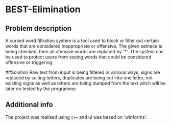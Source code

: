 # BEST-Elimination
## Problem description
A cursed word filtration system is a tool used to block or filter out certain words that are considered inappropriate or offensive. The given setnece is being checked, then all ofensive words are replaced by '*'.
The system can be used to protect users from seeing words that could be considered offensive or triggering.

##Solution
Raw text from input is being filtered in various ways, signs are replaced by suiting letters, duplicates are being cut into one letter, not existing signs as well as letters are being dumped from the text witch will be later on tested by the programme.

## Additional info
The project was realised using `c++` and ui was based on 'winforms'.
